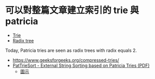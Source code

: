# 可以對整篇文章建立索引的 trie 與 patricia

* [Trie](https://zh.wikipedia.org/zh-tw/Trie)
* [Radix tree](https://en.wikipedia.org/wiki/Radix_tree)

Today, Patricia tries are seen as radix trees with radix equals 2.

* https://www.geeksforgeeks.org/compressed-tries/
* [PatTrieSort - External String Sorting
based on Patricia Tries (PDF)](https://www.ronpub.com/OJDB_2015v2i1n03_Groppe.pdf)
    * [圖示](https://www.semanticscholar.org/paper/PatTrieSort-External-String-Sorting-based-on-Tries-Groppe-Heinrich/8626eaf6e94c4abf78d22c68fd0d043dd38a142b/figure/0)
